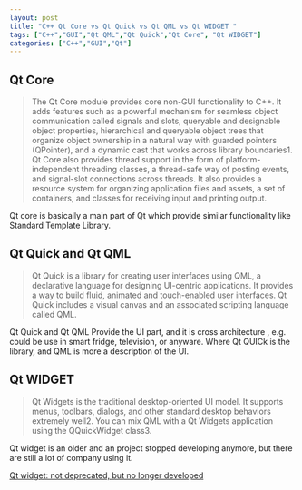 ```yaml
---
layout: post
title: "C++ Qt Core vs Qt Quick vs Qt QML vs Qt WIDGET "
tags: ["C++","GUI","Qt QML","Qt Quick","Qt Core", "Qt WIDGET"]
categories: ["C++","GUI","Qt"]
---
```


## Qt Core

> The Qt Core module provides core non-GUI functionality to C++. It adds features such as a powerful mechanism for seamless object communication called signals and slots, queryable and designable object properties, hierarchical and queryable object trees that organize object ownership in a natural way with guarded pointers (QPointer), and a dynamic cast that works across library boundaries1.
> Qt Core also provides thread support in the form of platform-independent threading classes, a thread-safe way of posting events, and signal-slot connections across threads. It also provides a resource system for organizing application files and assets, a set of containers, and classes for receiving input and printing output.

Qt core is basically a main part of Qt which provide similar functionality like Standard Template Library.

## Qt Quick and Qt QML

> Qt Quick is a library for creating user interfaces using QML, a declarative language for designing UI-centric applications. It provides a way to build fluid, animated and touch-enabled user interfaces. Qt Quick includes a visual canvas and an associated scripting language called QML.

Qt Quick and Qt QML Provide the UI part, and it is cross architecture , e.g. could be use in smart fridge, television, or anyware. Where Qt QUICk is the library, and QML is more a description of the UI.

## Qt WIDGET

> Qt Widgets is the traditional desktop-oriented UI model. It supports menus, toolbars, dialogs, and other standard desktop behaviors extremely well2. You can mix QML with a Qt Widgets application using the QQuickWidget class3.

Qt widget is an older and an project stopped developing anymore, but there are still a lot of company using it.

[Qt widget: not deprecated, but no longer developed](https://news.ycombinator.com/item?id=19297095)